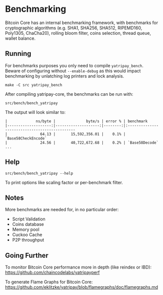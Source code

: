 Benchmarking
============

Bitcoin Core has an internal benchmarking framework, with benchmarks
for cryptographic algorithms (e.g. SHA1, SHA256, SHA512, RIPEMD160, Poly1305, ChaCha20), rolling bloom filter, coins selection,
thread queue, wallet balance.

Running
---------------------

For benchmarks purposes you only need to compile `yatripay_bench`. Beware of configuring without `--enable-debug` as this would impact
benchmarking by unlatching log printers and lock analysis.

    make -C src yatripay_bench

After compiling yatripay-core, the benchmarks can be run with:

    src/bench/bench_yatripay

The output will look similar to:
```
|             ns/byte |              byte/s | error % | benchmark
|--------------------:|--------------------:|--------:|:----------------------------------------------
|               64.13 |       15,592,356.01 |    0.1% | `Base58CheckEncode`
|               24.56 |       40,722,672.68 |    0.2% | `Base58Decode`
...
```

Help
---------------------

    src/bench/bench_yatripay --help

To print options like scaling factor or per-benchmark filter.

Notes
---------------------
More benchmarks are needed for, in no particular order:
- Script Validation
- Coins database
- Memory pool
- Cuckoo Cache
- P2P throughput

Going Further
--------------------

To monitor Bitcoin Core performance more in depth (like reindex or IBD): https://github.com/chaincodelabs/yatripayperf

To generate Flame Graphs for Bitcoin Core: https://github.com/eklitzke/yatripay/blob/flamegraphs/doc/flamegraphs.md
